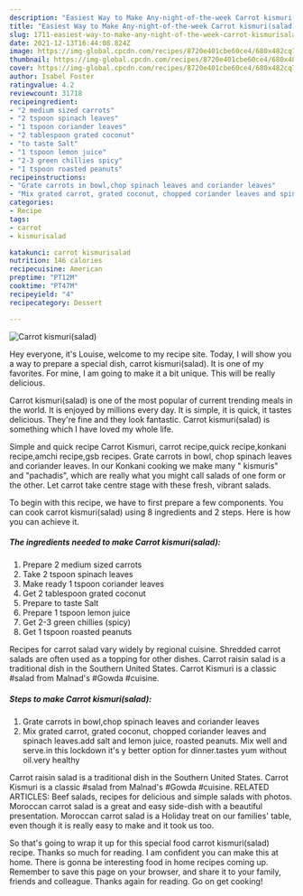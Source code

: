 ```yaml
---
description: "Easiest Way to Make Any-night-of-the-week Carrot kismuri(salad)"
title: "Easiest Way to Make Any-night-of-the-week Carrot kismuri(salad)"
slug: 1711-easiest-way-to-make-any-night-of-the-week-carrot-kismurisalad
date: 2021-12-13T16:44:08.824Z
image: https://img-global.cpcdn.com/recipes/8720e401cbe60ce4/680x482cq70/carrot-kismurisalad-recipe-main-photo.jpg
thumbnail: https://img-global.cpcdn.com/recipes/8720e401cbe60ce4/680x482cq70/carrot-kismurisalad-recipe-main-photo.jpg
cover: https://img-global.cpcdn.com/recipes/8720e401cbe60ce4/680x482cq70/carrot-kismurisalad-recipe-main-photo.jpg
author: Isabel Foster
ratingvalue: 4.2
reviewcount: 31718
recipeingredient:
- "2 medium sized carrots"
- "2 tspoon spinach leaves"
- "1 tspoon coriander leaves"
- "2 tablespoon grated coconut"
- "to taste Salt"
- "1 tspoon lemon juice"
- "2-3 green chillies spicy"
- "1 tspoon roasted peanuts"
recipeinstructions:
- "Grate carrots in bowl,chop spinach leaves and coriander leaves"
- "Mix grated carrot, grated coconut, chopped coriander leaves and spinach leaves.add salt and lemon juice, roasted peanuts. Mix well and serve.in this lockdown it's y better option for dinner.tastes yum without oil.very healthy"
categories:
- Recipe
tags:
- carrot
- kismurisalad

katakunci: carrot kismurisalad 
nutrition: 146 calories
recipecuisine: American
preptime: "PT12M"
cooktime: "PT47M"
recipeyield: "4"
recipecategory: Dessert

---
```



![Carrot kismuri(salad)](https://img-global.cpcdn.com/recipes/8720e401cbe60ce4/680x482cq70/carrot-kismurisalad-recipe-main-photo.jpg)

Hey everyone, it's Louise, welcome to my recipe site. Today, I will show you a way to prepare a special dish, carrot kismuri(salad). It is one of my favorites. For mine, I am going to make it a bit unique. This will be really delicious.

Carrot kismuri(salad) is one of the most popular of current trending meals in the world. It is enjoyed by millions every day. It is simple, it is quick, it tastes delicious. They're fine and they look fantastic. Carrot kismuri(salad) is something which I have loved my whole life.

Simple and quick recipe Carrot Kismuri, carrot recipe,quick recipe,konkani recipe,amchi recipe,gsb recipes. Grate carrots in bowl, chop spinach leaves and coriander leaves. In our Konkani cooking we make many " kismuris" and "pachadis", which are really what you might call salads of one form or the other. Let carrot take centre stage with these fresh, vibrant salads.


To begin with this recipe, we have to first prepare a few components. You can cook carrot kismuri(salad) using 8 ingredients and 2 steps. Here is how you can achieve it.

<!--inarticleads1-->

##### The ingredients needed to make Carrot kismuri(salad):

1. Prepare 2 medium sized carrots
1. Take 2 tspoon spinach leaves
1. Make ready 1 tspoon coriander leaves
1. Get 2 tablespoon grated coconut
1. Prepare to taste Salt
1. Prepare 1 tspoon lemon juice
1. Get 2-3 green chillies (spicy)
1. Get 1 tspoon roasted peanuts


Recipes for carrot salad vary widely by regional cuisine. Shredded carrot salads are often used as a topping for other dishes. Carrot raisin salad is a traditional dish in the Southern United States. Carrot Kismuri is a classic #salad from Malnad's #Gowda #cuisine. 

<!--inarticleads2-->

##### Steps to make Carrot kismuri(salad):

1. Grate carrots in bowl,chop spinach leaves and coriander leaves
1. Mix grated carrot, grated coconut, chopped coriander leaves and spinach leaves.add salt and lemon juice, roasted peanuts. Mix well and serve.in this lockdown it's y better option for dinner.tastes yum without oil.very healthy


Carrot raisin salad is a traditional dish in the Southern United States. Carrot Kismuri is a classic #salad from Malnad's #Gowda #cuisine. RELATED ARTICLES: Beef salads, recipes for delicious and simple salads with photos. Moroccan carrot salad is a great and easy side-dish with a beautiful presentation. Moroccan carrot salad is a Holiday treat on our families' table, even though it is really easy to make and it took us too. 

So that's going to wrap it up for this special food carrot kismuri(salad) recipe. Thanks so much for reading. I am confident you can make this at home. There is gonna be interesting food in home recipes coming up. Remember to save this page on your browser, and share it to your family, friends and colleague. Thanks again for reading. Go on get cooking!
